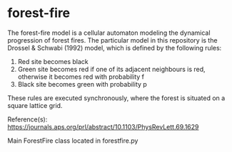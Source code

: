 # forest-fire
The forest-fire model is a cellular automaton modeling the dynamical progression of forest fires. The particular model in this repository is the Drossel & Schwabi (1992) model, which is defined by the following rules:
1. Red site becomes black
2. Green site becomes red if one of its adjacent neighbours is red, otherwise it becomes red with probability f
3. Black site becomes green with probability p

These rules are executed synchronously, where the forest is situated on a square lattice grid.

Reference(s):
https://journals.aps.org/prl/abstract/10.1103/PhysRevLett.69.1629

Main ForestFire class located in forestfire.py

